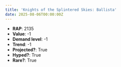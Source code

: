 ```yaml
---
title: 'Knights of the Splintered Skies: Ballista'
date: 2025-08-06T00:00:00Z
---
```

- **RAP**: 2135
- **Value**: -1
- **Demand level**: -1
- **Trend**: -1
- **Projected?**: True
- **Hyped?**: True
- **Rare?**: True
